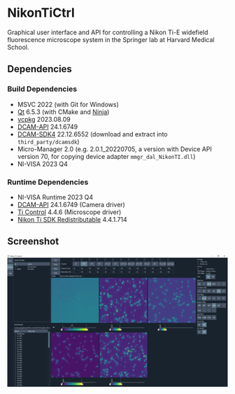 # NikonTiCtrl

Graphical user interface and API for controlling a Nikon Ti-E widefield fluorescence microscope system in the Springer lab at Harvard Medical School.

## Dependencies

### Build Dependencies
* MSVC 2022 (with Git for Windows)
* [Qt](https://www.qt.io/download-open-source) 6.5.3 (with CMake and [Ninja](https://ninja-build.org))
* [vcpkg](https://vcpkg.io) 2023.08.09
* [DCAM-API](https://dcam-api.com) 24.1.6749
* [DCAM-SDK4](https://dcam-api.com/dcam-sdk-login/) 22.12.6552 (download and extract into `third_party/dcamsdk`)
* Micro-Manager 2.0 (e.g. 2.0.1_20220705, a version with Device API version 70, for copying device adapter `mmgr_dal_NikonTI.dll`)
* NI-VISA 2023 Q4

### Runtime Dependencies
* NI-VISA Runtime 2023 Q4
* [DCAM-API](https://dcam-api.com) 24.1.6749 (Camera driver)
* [Ti Control](https://www.nikon.com/products/microscope-solutions/support/download/software/biological/index.htm#toc02) 4.4.6 (Microscope driver) 
* [Nikon Ti SDK Redistributable](https://micro-manager.org/wiki/NikonTI) 4.4.1.714

## Screenshot
![screenshot](.github/screenshot.jpg)
